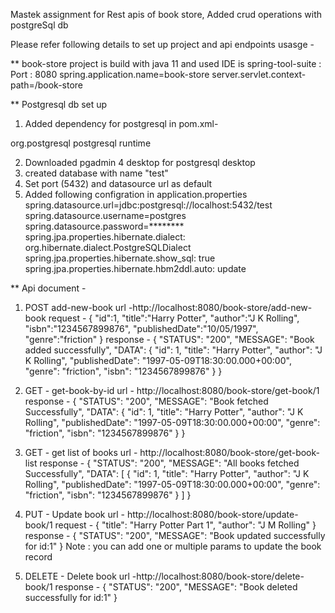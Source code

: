 Mastek assignment for Rest apis of book store, Added crud operations with postgreSql db

Please refer following details to set up project and api endpoints usasge - 

** book-store project is build with java 11 and used IDE is spring-tool-suite : 
Port : 8080
spring.application.name=book-store
server.servlet.context-path=/book-store

** Postgresql db set up 
1. Added dependency for postgresql in pom.xml-
<dependency>
<groupId>org.postgresql</groupId>
<artifactId>postgresql</artifactId>
<scope>runtime</scope>
</dependency>

2. Downloaded pgadmin 4 desktop for postgresql desktop
3. created database with name "test"
4. Set port (5432) and datasource url as default
5. Added following configration in application.properties
spring.datasource.url=jdbc:postgresql://localhost:5432/test
spring.datasource.username=postgres
spring.datasource.password=********
spring.jpa.properties.hibernate.dialect: org.hibernate.dialect.PostgreSQLDialect
spring.jpa.properties.hibernate.show_sql: true
spring.jpa.properties.hibernate.hbm2ddl.auto: update


** Api document -
1. POST add-new-book
url -http://localhost:8080/book-store/add-new-book
request -
{
    "id":1,
    "title":"Harry Potter",
    "author":"J K Rolling",
    "isbn":"1234567899876",
    "publishedDate":"10/05/1997",
    "genre":"friction"
}
response -
{
    "STATUS": "200",
    "MESSAGE": "Book added successfully",
    "DATA": {
        "id": 1,
        "title": "Harry Potter",
        "author": "J K Rolling",
        "publishedDate": "1997-05-09T18:30:00.000+00:00",
        "genre": "friction",
        "isbn": "1234567899876"
    }
}

2. GET - get-book-by-id
url - http://localhost:8080/book-store/get-book/1
response - {
    "STATUS": "200",
    "MESSAGE": "Book fetched Successfully",
    "DATA": {
        "id": 1,
        "title": "Harry Potter",
        "author": "J K Rolling",
        "publishedDate": "1997-05-09T18:30:00.000+00:00",
        "genre": "friction",
        "isbn": "1234567899876"
    }
}

3. GET - get list of books
url - http://localhost:8080/book-store/get-book-list
response - {
    "STATUS": "200",
    "MESSAGE": "All books fetched Successfully",
    "DATA": [
        {
            "id": 1,
            "title": "Harry Potter",
            "author": "J K Rolling",
            "publishedDate": "1997-05-09T18:30:00.000+00:00",
            "genre": "friction",
            "isbn": "1234567899876"
        }
    ]
}

4. PUT - Update book
url - http://localhost:8080/book-store/update-book/1
request - {
    "title": "Harry Potter Part 1",
    "author": "J M Rolling"
}
response -  {
    "STATUS": "200",
    "MESSAGE": "Book updated successfully for id:1"
}
Note : you can add one or multiple params to update the book record

5. DELETE - Delete book
url -http://localhost:8080/book-store/delete-book/1
response - {
    "STATUS": "200",
    "MESSAGE": "Book deleted successfully for id:1"
}
